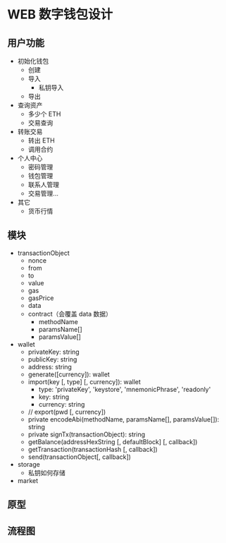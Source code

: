 # WEB 数字钱包设计

## 用户功能
* 初始化钱包
    * 创建
    * 导入
        * 私钥导入
    * 导出
* 查询资产
    * 多少个 ETH
    * 交易查询
* 转账交易
    * 转出 ETH
    * 调用合约
* 个人中心
    * 密码管理
    * 钱包管理
    * 联系人管理
    * 交易管理...
* 其它
    * 货币行情

## 模块
* transactionObject
    * nonce
    * from
    * to
    * value
    * gas
    * gasPrice
    * data
    * contract（会覆盖 data 数据）
        * methodName
        * paramsName[]
        * paramsValue[]
* wallet
    * privateKey: string
    * publicKey: string
    * address: string
    * generate([currency]): wallet
    * import(key [, type] [, currency]): wallet
        * type: 'privateKey', 'keystore', 'mnemonicPhrase', 'readonly'
        * key: string
        * currency: string
    * // export(pwd [, currency])
    * private encodeAbi(methodName, paramsName[], paramsValue[]): string
    * private signTx(transactionObject): string
    * getBalance(addressHexString [, defaultBlock] [, callback])
    * getTransaction(transactionHash [, callback])
    * send(transactionObject[, callback])
* storage
    * 私钥如何存储
* market

## 原型

## 流程图


